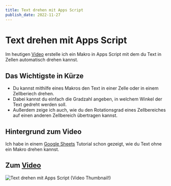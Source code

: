 ```yaml
---
title: Text drehen mit Apps Script
publish_date: 2022-11-27
---
```


# Text drehen mit Apps Script

Im heutigen [Video](https://youtu.be/7vHLMPe0ays) erstelle ich ein Makro in Apps Script mit dem du Text in Zellen automatisch drehen kannst. 

## Das Wichtigste in Kürze

- Du kannst mithilfe eines Makros den Text in einer Zelle oder in einem Zellberiech drehen.
- Dabei kannst du einfach die Gradzahl angeben, in welchem Winkel der Text gedreht werden soll.
- Außerdem zeige ich auch, wie du den Rotationsgrad eines Zellbereiches auf einen anderen Zellbereich übertragen kannst.

## Hintergrund zum Video

Ich habe in einem [Google Sheets](https://youtu.be/A3dtiTCmf2Y) Tutorial schon gezeigt, wie du Text ohne ein Makro drehen kannst. 

## Zum [Video](https://youtu.be/7vHLMPe0ays)

![Text drehen mit Apps Script (Video Thumbnail!)](../thumbnails/Fertig388.jpg "Text drehen mit Apps Script (Video Thumbnail!)")
